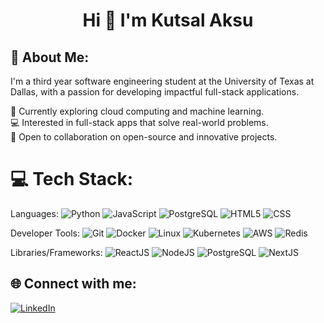 <h1 align="center">Hi 👋 I'm Kutsal Aksu</h1>

## 💫 About Me:
I'm a third year software engineering student at the University of Texas at Dallas, with a passion for developing impactful full-stack applications.

🌱 Currently exploring cloud computing and machine learning.  
💻 Interested in full-stack apps that solve real-world problems.  
🤝 Open to collaboration on open-source and innovative projects.  

# 💻 Tech Stack:
Languages: 
![Python](https://img.shields.io/badge/python-%233776AB.svg?style=for-the-badge&logo=python&logoColor=white) 
![JavaScript](https://img.shields.io/badge/javascript-%23323330.svg?style=for-the-badge&logo=javascript&logoColor=%23F7DF1E) 
![PostgreSQL](https://img.shields.io/badge/PostgreSQL-316192?style=for-the-badge&logo=postgresql&logoColor=white) 
![HTML5](https://img.shields.io/badge/html5-%23E34F26.svg?style=for-the-badge&logo=html5&logoColor=white) 
![CSS](https://img.shields.io/badge/css-%231572B6.svg?style=for-the-badge&logo=css3&logoColor=white) 

Developer Tools: 
![Git](https://img.shields.io/badge/git-%23F05033.svg?style=for-the-badge&logo=git&logoColor=white)
![Docker](https://img.shields.io/badge/docker-%230db7ed.svg?style=for-the-badge&logo=docker&logoColor=white) 
![Linux](https://img.shields.io/badge/Linux-FCC624?style=for-the-badge&logo=linux&logoColor=black)
![Kubernetes](https://img.shields.io/badge/Kubernetes-326CE5?style=for-the-badge&logo=Kubernetes&logoColor=white) 
![AWS](https://img.shields.io/badge/AWS-%23232F3E.svg?style=for-the-badge&logo=amazon-aws&logoColor=white) 
![Redis](https://img.shields.io/badge/Redis-DC382D?style=for-the-badge&logo=redis&logoColor=white) 

Libraries/Frameworks: 
![ReactJS](https://img.shields.io/badge/react-%2320232a.svg?style=for-the-badge&logo=react&logoColor=%2361DAFB) 
![NodeJS](https://img.shields.io/badge/node.js-6DA55F?style=for-the-badge&logo=node.js&logoColor=white) 
![PostgreSQL](https://img.shields.io/badge/PostgreSQL-316192?style=for-the-badge&logo=postgresql&logoColor=white) 
![NextJS](https://img.shields.io/badge/next.js-000000?style=for-the-badge&logo=nextdotjs&logoColor=white)

## 🌐 Connect with me:
[![LinkedIn](https://img.shields.io/badge/LinkedIn-%230077B5.svg?logo=linkedin&logoColor=white)](https://www.linkedin.com/in/kutsalaksu/)

